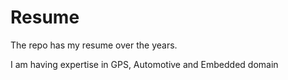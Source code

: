 # Resume
The repo has my resume over the years.

I am having expertise in GPS, Automotive and Embedded domain
